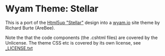 # Wyam Theme: Stellar

This is a port of the [Html5up "Stellar"](https://html5up.net/stellar) design into a [wyam.io](https://wyam.io) site theme by Richard Burte (AreBee).

Note the that the code components (the .cshtml files) are covered by the Unlicense. The theme CSS etc is covered by its own license, see [_LICENSE.txt](_LICENSE.TXT)